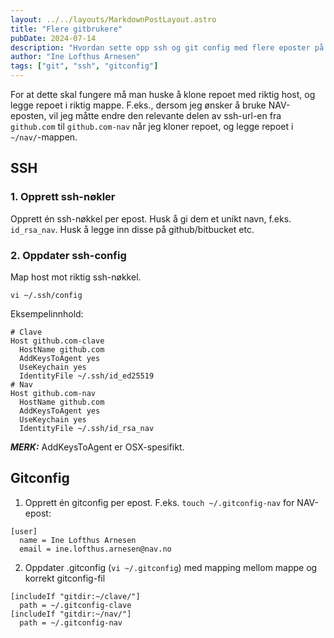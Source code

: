 ```yaml
---
layout: ../../layouts/MarkdownPostLayout.astro
title: "Flere gitbrukere"
pubDate: 2024-07-14
description: "Hvordan sette opp ssh og git config med flere eposter på samme maskin"
author: "Ine Lofthus Arnesen"
tags: ["git", "ssh", "gitconfig"]
---
```

For at dette skal fungere må man huske å klone repoet med riktig host, og legge repoet i riktig mappe. F.eks., dersom jeg ønsker å bruke NAV-eposten, vil jeg måtte endre den relevante delen av ssh-url-en fra `github.com` til `github.com-nav` når jeg kloner repoet, og legge repoet i `~/nav/`-mappen.
## SSH
### 1. Opprett ssh-nøkler
Opprett én ssh-nøkkel per epost. Husk å gi dem et unikt navn, f.eks. `id_rsa_nav`. Husk å legge inn disse på github/bitbucket etc.
### 2. Oppdater ssh-config
Map host mot riktig ssh-nøkkel.

`vi ~/.ssh/config`

Eksempelinnhold: 
```
# Clave
Host github.com-clave
  HostName github.com
  AddKeysToAgent yes
  UseKeychain yes
  IdentityFile ~/.ssh/id_ed25519
# Nav
Host github.com-nav
  HostName github.com
  AddKeysToAgent yes
  UseKeychain yes
  IdentityFile ~/.ssh/id_rsa_nav
```

**_MERK:_** AddKeysToAgent er OSX-spesifikt.

## Gitconfig

1. Opprett én gitconfig per epost. F.eks. `touch ~/.gitconfig-nav` for NAV-epost:
```
[user]
  name = Ine Lofthus Arnesen
  email = ine.lofthus.arnesen@nav.no
```
2.  Oppdater .gitconfig (`vi ~/.gitconfig`) med mapping mellom mappe og korrekt gitconfig-fil
```
[includeIf "gitdir:~/clave/"]
  path = ~/.gitconfig-clave
[includeIf "gitdir:~/nav/"]
  path = ~/.gitconfig-nav
```

